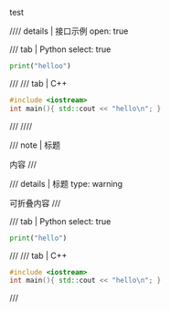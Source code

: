 test


//// details | 接口示例
    open: true

/// tab | Python
    select: true

```python
print("helloo")
```
/// 
/// tab | C++

```cpp
#include <iostream>
int main(){ std::cout << "hello\n"; }
```
///
////


/// note | 标题

内容
///

/// details | 标题
    type: warning

可折叠内容
///

/// tab | Python select: true
```python
print("hello")
```
///
/// tab | C++
```cpp
#include <iostream>
int main(){ std::cout << "hello\n"; }
```
///
